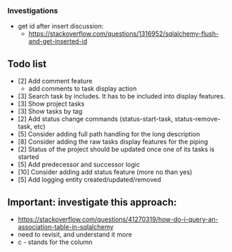 ### Investigations
- get id after insert discussion:
    - https://stackoverflow.com/questions/1316952/sqlalchemy-flush-and-get-inserted-id

## Todo list
- [2] Add comment feature
    - add comments to task display action
- [3] Search task by includes. It has to be included into display features.
- [3] Show project tasks
- [3] Show tasks by tag
- [2] Add status change commands (status-start-task, status-remove-task, etc)
- [5] Consider adding full path handling for the long description
- [8] Consider adding the raw tasks display features for the piping
- [2] Status of the project should be updated once one of its tasks is started
- [5] Add predecessor and successor logic
- [10] Consider adding add status feature (more no than yes)
- [5] Add logging entity created/updated/removed

## Important: investigate this approach: 
- https://stackoverflow.com/questions/41270319/how-do-i-query-an-association-table-in-sqlalchemy
- need to revisit, and understand it more
- c - stands for the column
